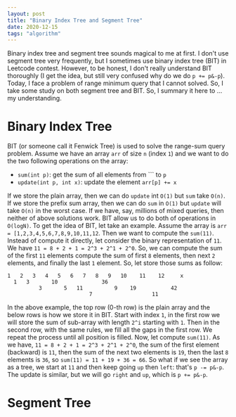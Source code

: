 ```yaml
---
layout: post
title: "Binary Index Tree and Segment Tree"
date: 2020-12-15
tags: "algorithm"
---
```


Binary index tree and segment tree sounds magical to me at first. I don't use segment tree very frequently, but I sometimes use binary index tree (BIT) in Leetcode contest. However, to be honest, I don't really understand BIT thoroughly (I get the idea, but still very confused why do we do `p += p&-p`). Today, I face a problem of range minimum query that I cannot solved. So, I take some study on both segment tree and BIT. So, I summary it here to ... my understanding.

# Binary Index Tree

BIT (or someone call it Fenwick Tree) is used to solve the range-sum query problem. Assume we have an array `arr` of size `n` (index `1`) and we want to do the two following operations on the array: 

- `sum(int p)`: get the sum of all elements from ``` to `p`
- `update(int p, int x)`: update the element `arr[p] += x`

If we store the plain array, then we can do `update` int `O(1)` but `sum` take `O(n)`. If we store the prefix sum array, then we can do `sum` in `O(1)` but `update` will take `O(n)` in the worst case. If we have, say, millions of mixed queries, then neither of above solutions work. BIT allow us to do both of operations in `O(logN)`. To get the idea of BIT, let take an example. Assume the array is `arr = [1,2,3,4,5,6,7,8,9,10,11,12`. Then we want to compute the `sum(11)`. Instead of compute it directly, let consider the binary representation of `11`. We have `11 = 8 + 2 + 1 = 2^3 + 2^1 + 2^0`. So, we can compute the sum of the first `11` elements compute the sum of first `8` elements, then next `2` elements, and finally the last `1` element. So, let store those sums as follow:

```
1   2   3   4   5   6   7   8   9   10    11    12     x
  1   3       10              36                  
          3       5   11          9    19           42
                          7                   11    
```

In the above example, the top row (0-th row) is the plain array and the below rows is how we store it in BIT. Start with index `1`, in the first row we will store the sum of sub-array with length `2^i` starting with `1`. Then in the second row, with the same rules, we fill all the gaps in the first row. We repeat the process until all position is filled. Now, let compute `sum(11)`. As we have, `11 = 8 + 2 + 1 = 2^3 + 2^1 + 2^0`, the sum of the first element (backward) is `11`, then the sum of the next two elements is `19`, then the last `8` elements is `36`, so `sum(11) = 11 + 19 + 36 = 66`. So what if we see the array as a tree, we start at `11` and then keep going `up` then `left`: that's `p -= p&-p`. The update is similar, but we will go `right` and `up`, which is `p += p&-p`.

# Segment Tree



<!-- 
There are N different packages. the ith package is of X[i] days and the price of that package is Y[i]. There are M customers. the jth customer wants the package of at least A[j] days and he doesn’t want to spend more than B[j] for any package. One package can accommodate at most one customer (Social Distancing) and a customer can buy at most one package. You have to find the maximum number of packages, you can sell. -->
